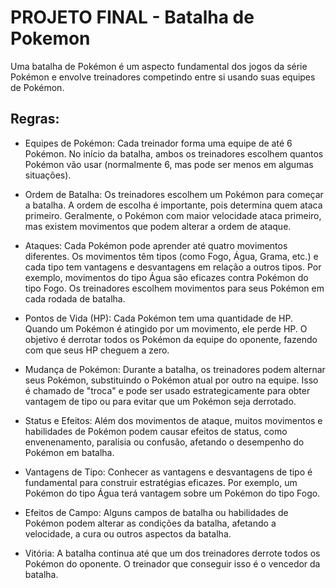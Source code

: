 # PROJETO FINAL - Batalha de Pokemon

Uma batalha de Pokémon é um aspecto fundamental dos jogos da série Pokémon e envolve treinadores competindo entre si usando suas equipes de Pokémon. 

## Regras:

- Equipes de Pokémon: Cada treinador forma uma equipe de até 6 Pokémon. No início da batalha, ambos os treinadores escolhem quantos Pokémon vão usar (normalmente 6, mas pode ser menos em algumas situações).

- Ordem de Batalha: Os treinadores escolhem um Pokémon para começar a batalha. A ordem de escolha é importante, pois determina quem ataca primeiro. Geralmente, o Pokémon com maior velocidade ataca primeiro, mas existem movimentos que podem alterar a ordem de ataque.

- Ataques: Cada Pokémon pode aprender até quatro movimentos diferentes. Os movimentos têm tipos (como Fogo, Água, Grama, etc.) e cada tipo tem vantagens e desvantagens em relação a outros tipos. Por exemplo, movimentos do tipo Água são eficazes contra Pokémon do tipo Fogo. Os treinadores escolhem movimentos para seus Pokémon em cada rodada de batalha.

- Pontos de Vida (HP): Cada Pokémon tem uma quantidade de HP. Quando um Pokémon é atingido por um movimento, ele perde HP. O objetivo é derrotar todos os Pokémon da equipe do oponente, fazendo com que seus HP cheguem a zero.

- Mudança de Pokémon: Durante a batalha, os treinadores podem alternar seus Pokémon, substituindo o Pokémon atual por outro na equipe. Isso é chamado de "troca" e pode ser usado estrategicamente para obter vantagem de tipo ou para evitar que um Pokémon seja derrotado.

- Status e Efeitos: Além dos movimentos de ataque, muitos movimentos e habilidades de Pokémon podem causar efeitos de status, como envenenamento, paralisia ou confusão, afetando o desempenho do Pokémon em batalha.

- Vantagens de Tipo: Conhecer as vantagens e desvantagens de tipo é fundamental para construir estratégias eficazes. Por exemplo, um Pokémon do tipo Água terá vantagem sobre um Pokémon do tipo Fogo.

- Efeitos de Campo: Alguns campos de batalha ou habilidades de Pokémon podem alterar as condições da batalha, afetando a velocidade, a cura ou outros aspectos da batalha.

- Vitória: A batalha continua até que um dos treinadores derrote todos os Pokémon do oponente. O treinador que conseguir isso é o vencedor da batalha.
